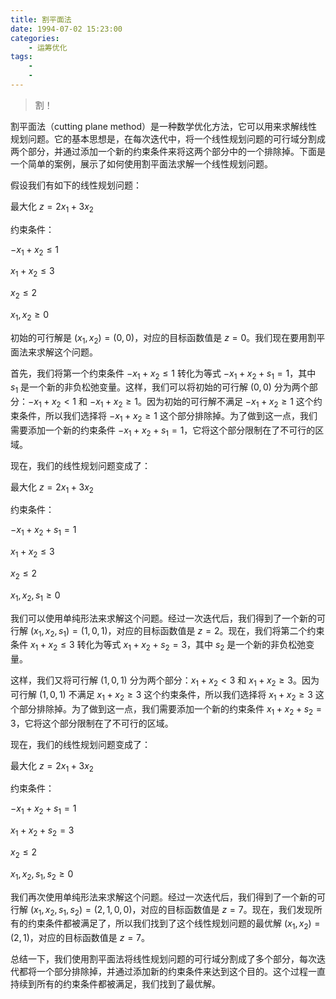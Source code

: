```yaml
---
title: 割平面法
date: 1994-07-02 15:23:00
categories: 
    - 运筹优化
tags: 
    - 
    -  
---
```


>割！

<!-- more -->


割平面法（cutting plane method）是一种数学优化方法，它可以用来求解线性规划问题。它的基本思想是，在每次迭代中，将一个线性规划问题的可行域分割成两个部分，并通过添加一个新的约束条件来将这两个部分中的一个排除掉。下面是一个简单的案例，展示了如何使用割平面法求解一个线性规划问题。

假设我们有如下的线性规划问题：

最大化 $z = 2x_1 + 3x_2$

约束条件：

$-x_1 + x_2 \leq 1$

$x_1 + x_2 \leq 3$

$x_2 \leq 2$

$x_1, x_2 \geq 0$

初始的可行解是 $(x_1, x_2) = (0, 0)$，对应的目标函数值是 $z = 0$。我们现在要用割平面法来求解这个问题。

首先，我们将第一个约束条件 $-x_1 + x_2 \leq 1$ 转化为等式 $-x_1 + x_2 + s_1 = 1$，其中 $s_1$ 是一个新的非负松弛变量。这样，我们可以将初始的可行解 $(0, 0)$ 分为两个部分：$-x_1 + x_2 < 1$ 和 $-x_1 + x_2 \geq 1$。因为初始的可行解不满足 $-x_1 + x_2 \geq 1$ 这个约束条件，所以我们选择将 $-x_1 + x_2 \geq 1$ 这个部分排除掉。为了做到这一点，我们需要添加一个新的约束条件 $-x_1 + x_2 + s_1 = 1$，它将这个部分限制在了不可行的区域。

现在，我们的线性规划问题变成了：

最大化 $z = 2x_1 + 3x_2$

约束条件：

$-x_1 + x_2 + s_1 = 1$

$x_1 + x_2 \leq 3$

$x_2 \leq 2$

$x_1, x_2, s_1 \geq 0$

我们可以使用单纯形法来求解这个问题。经过一次迭代后，我们得到了一个新的可行解 $(x_1, x_2, s_1) = (1, 0, 1)$，对应的目标函数值是 $z = 2$。现在，我们将第二个约束条件 $x_1 + x_2 \leq 3$ 转化为等式 $x_1 + x_2 + s_2 = 3$，其中 $s_2$ 是一个新的非负松弛变量。

这样，我们又将可行解 $(1, 0, 1)$ 分为两个部分：$x_1 + x_2 < 3$ 和 $x_1 + x_2 \geq 3$。因为可行解 $(1, 0, 1)$ 不满足 $x_1 + x_2 \geq 3$ 这个约束条件，所以我们选择将 $x_1 + x_2 \geq 3$ 这个部分排除掉。为了做到这一点，我们需要添加一个新的约束条件 $x_1 + x_2 + s_2 = 3$，它将这个部分限制在了不可行的区域。

现在，我们的线性规划问题变成了：

最大化 $z = 2x_1 + 3x_2$

约束条件：

$-x_1 + x_2 + s_1 = 1$

$x_1 + x_2 + s_2 = 3$

$x_2 \leq 2$

$x_1, x_2, s_1, s_2 \geq 0$

我们再次使用单纯形法来求解这个问题。经过一次迭代后，我们得到了一个新的可行解 $(x_1, x_2, s_1, s_2) = (2, 1, 0, 0)$，对应的目标函数值是 $z = 7$。现在，我们发现所有的约束条件都被满足了，所以我们找到了这个线性规划问题的最优解 $(x_1, x_2) = (2, 1)$，对应的目标函数值是 $z = 7$。

总结一下，我们使用割平面法将线性规划问题的可行域分割成了多个部分，每次迭代都将一个部分排除掉，并通过添加新的约束条件来达到这个目的。这个过程一直持续到所有的约束条件都被满足，我们找到了最优解。
